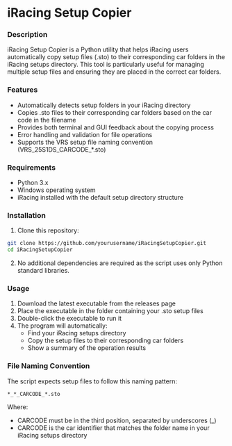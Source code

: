 # iRacing Setup Copier

### Description
iRacing Setup Copier is a Python utility that helps iRacing users automatically copy setup files (.sto) to their corresponding car folders in the iRacing setups directory. This tool is particularly useful for managing multiple setup files and ensuring they are placed in the correct car folders.

### Features
- Automatically detects setup folders in your iRacing directory
- Copies .sto files to their corresponding car folders based on the car code in the filename
- Provides both terminal and GUI feedback about the copying process
- Error handling and validation for file operations
- Supports the VRS setup file naming convention (VRS_25S1DS_CARCODE_*.sto)

### Requirements
- Python 3.x
- Windows operating system
- iRacing installed with the default setup directory structure

### Installation
1. Clone this repository:
```bash
git clone https://github.com/yourusername/iRacingSetupCopier.git
cd iRacingSetupCopier
```

2. No additional dependencies are required as the script uses only Python standard libraries.

### Usage
1. Download the latest executable from the releases page
2. Place the executable in the folder containing your .sto setup files
3. Double-click the executable to run it
4. The program will automatically:
   - Find your iRacing setups directory
   - Copy the setup files to their corresponding car folders
   - Show a summary of the operation results

### File Naming Convention
The script expects setup files to follow this naming pattern:
```
*_*_CARCODE_*.sto
```
Where:
- CARCODE must be in the third position, separated by underscores (_)
- CARCODE is the car identifier that matches the folder name in your iRacing setups directory
